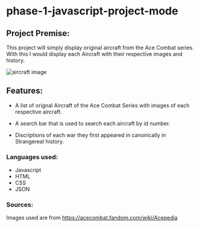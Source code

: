 # phase-1-javascript-project-mode

## Project Premise:
This project will simply display original aircraft from the Ace Combat series. With this I would display each Aircraft with their respective images and history.

<img src= "image.png" alt="aircraft image">


## Features:
* A list of orignal Aircraft of the Ace Combat Series with images of each respective aircraft.

* A search bar that is used to search each aircraft by id number.

* Discriptions of each war they first appeared in canonically in Strangereal history.

### Languages used:
* Javascript
* HTML
* CSS
* JSON

### Sources:
Images used are from https://acecombat.fandom.com/wiki/Acepedia